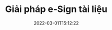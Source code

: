 ---
############################# Static ############################
layout: "product"
date: 2022-03-01T15:12:22
draft: false
#operation: 
#signaturetype: 
#fileformat: 
#productName: Java
lang: vi
#productCode: java
#otherformats: 
#breadcrumb: Put  signature on  for Java
product: "Signature"
product_tag: "signature"

############################# Head ############################
head_title: ".NET, Java, API đám mây & Ứng dụng chữ ký tài liệu trực tuyến"
head_description: "Sở hữu giải pháp chữ ký điện tử tất cả trong một cho các ứng dụng .NET, Java và đám mây. Ký các định dạng tài liệu phổ biến trực tuyến bằng tính năng kéo và thả đơn giản"

############################# Header ############################
title: "Giải pháp e-Sign tài liệu"
description: "Ký các tài liệu và hình ảnh kỹ thuật số trên bất kỳ nền tảng nào bằng cách sử dụng các giải pháp dựa trên ứng dụng và API linh hoạt của chúng tôi dành cho lập trình viên và người dùng cuối."

############################# APIs ###############################
apis:
  enable: true

  api:
    # api loop
    - title: "Bao gồm API mã cao GroupDocs.Signature"
      link: "/signature/"
      label: "Xem tất cả API mã cao"
      api_product:
        # api_product loop
        - link: "/signature/net/"
          img_alt: "GroupDocs.Signature for .NET"
          image: "/signature/groupdocs-signature-net.png"
          product: "GroupDocs.Signature for"
          platform: ".NET"
          content: "API .NET gốc để thêm, tìm kiếm và xác minh hầu hết các loại chữ ký số phổ biến cho Microsoft Office, PDF, hình ảnh và nhiều định dạng khác trong các ứng dụng .NET."

        # api_product loop
        - link: "/signature/java/"
          img_alt: "GroupDocs.Signature for Java"
          image: "/signature/groupdocs-signature-java.png"
          product: "GroupDocs.Signature for"
          platform: "Java"
          content: "Trao quyền cho các ứng dụng Java với khả năng Chữ ký điện tử để ký điện tử nhiều loại tài liệu & hình ảnh trên bất kỳ hệ điều hành nào có cài đặt JDK."

        # api_product loop
        - link: "/signature/nodejs-java/"
          img_alt: "GroupDocs.Signature for Node.js via Java"
          image: "/signature/groupdocs-signature-nodejs.png"
          product: "GroupDocs.Signature for"
          platform: "Node.js"
          content: "Giải pháp Node.js của chúng tôi mở rộng các ứng dụng kinh doanh của bạn bằng chữ ký số. Đặt chữ ký điện tử trên các tài liệu & định dạng hình ảnh phổ biến một cách dễ dàng."

    # api loop
    - title: "GroupDocs.Signature Low Code API bao gồm"
      link: "https://products.groupdocs.cloud/signature"
      label: "Xem tất cả API mã thấp"
      api_product:
        # api_product loop
        - link: "https://products.groupdocs.cloud/signature/curl"
          img_alt: "GroupDocs.Signature Cloud for cURL"
          image: "https://www.groupdocs.cloud/templates/groupdocscloud/images/sdk/272x272/groupdocs_signature-for-curl.png"
          product: "GroupDocs.Signature"
          platform: "Cloud for cURL"
          content: "Làm việc với cURL API chữ ký tài liệu RESTful để thêm và thao tác các loại chữ ký khác nhau trong tất cả các định dạng tài liệu phổ biến bao gồm PDF, Word, Excel & hình ảnh."

        # api_product loop
        - link: "https://products.groupdocs.cloud/signature/net"
          img_alt: "GroupDocs.Signature Cloud SDK for .NET"
          image: "https://www.groupdocs.cloud/templates/groupdocscloud/images/sdk/272x272/groupdocs_signature-for-net.png"
          product: "GroupDocs.Signature"
          platform: "Cloud SDK for .NET"
          content: "Dễ dàng sử dụng API RESTful chữ ký điện tử với .NET SDK để quản lý chữ ký số ở một số định dạng tài liệu trong các ứng dụng .NET."

        # api_product loop
        - link: "https://products.groupdocs.cloud/signature/java"
          img_alt: "GroupDocs.Signature Cloud SDK for Java"
          image: "https://www.groupdocs.cloud/templates/groupdocscloud/images/sdk/272x272/groupdocs_signature-for-java.png"
          product: "GroupDocs.Signature"
          platform: "Cloud SDK for Java"
          content: "Triển khai các tính năng ký tài liệu nâng cao trong các ứng dụng java của bạn với SDK chữ ký tài liệu được thiết kế đặc biệt dành cho Java."

    # api loop
    - title: "GroupDocs.Signature Không bao gồm ứng dụng mã"
      link: "https://products.groupdocs.app/signature"
      label: "Xem tất cả ứng dụng không có mã"
      api_product:
        # api_product loop
        - link: "https://products.groupdocs.app/signature/total"
          img_alt: "GroupDocs.Signature Total"
          image: "https://www.aspose.cloud/templates/asposeapp/images/products/logo/aspose_signature-app.png"
          product: "GroupDocs.Signature"
          platform: "Total"
          content: "Ký các tệp Microsoft Word, Excel, PowerPoint, Visio & PDF bằng văn bản, hình ảnh, Mã vạch hoặc Mã QR."

        # api_product loop
        - link: "https://products.groupdocs.app/signature/docx"
          img_alt: "GroupDocs.Signature DOCX"
          image: "https://www.aspose.cloud/templates/groupdocsapp/images/products/logo/groupdocs_words-app.png"
          product: "GroupDocs.Signature"
          platform: "DOCX"
          content: "Ký điện tử tài liệu Word trực tuyến miễn phí từ trình duyệt của bạn."

        # api_product loop
        - link: "https://products.groupdocs.app/signature/pdf"
          img_alt: "GroupDocs.Signature PDF"
          image: "https://www.aspose.cloud/templates/groupdocsapp/images/products/logo/groupdocs_pdf-app.png"
          product: "GroupDocs.Signature"
          platform: "PDF"
          content: "e-Ký các tệp PDF bằng văn bản, hình ảnh hoặc mã vạch từ bên trong bất kỳ trình duyệt web nào."

############################# Back to top ###############################
back_to_top:
  enable: true
---